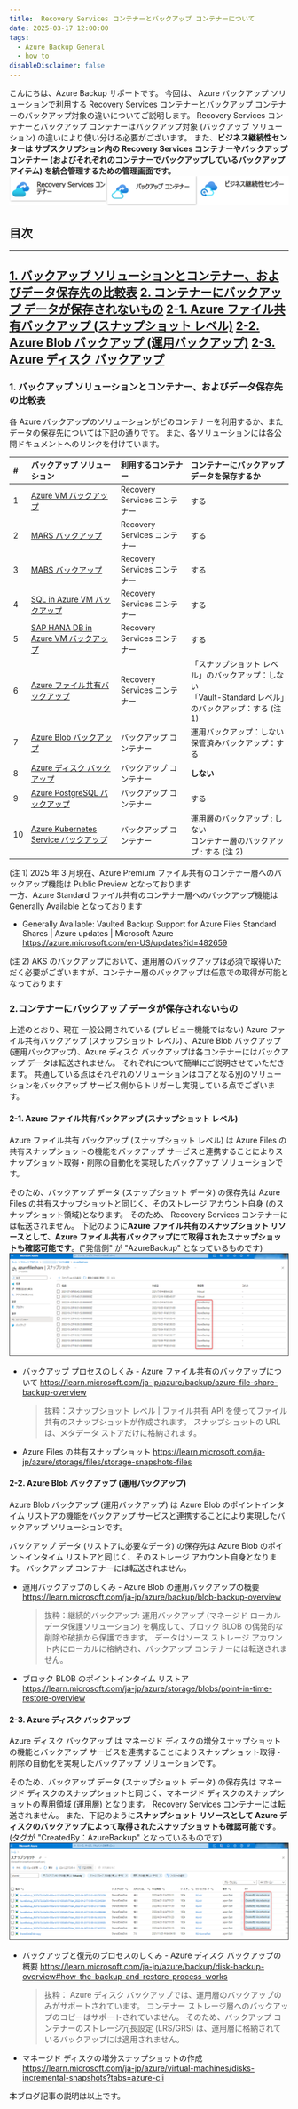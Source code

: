```yaml
---
title:  Recovery Services コンテナーとバックアップ コンテナーについて
date: 2025-03-17 12:00:00
tags:
  - Azure Backup General
  - how to
disableDisclaimer: false
---
```


<!-- more -->
こんにちは、Azure Backup サポートです。
今回は、 Azure バックアップ ソリューションで利用する Recovery Services コンテナーとバックアップ コンテナーのバックアップ対象の違いについてご説明します。
Recovery Services コンテナーとバックアップ コンテナーはバックアップ対象 (バックアップ ソリューション) の違いにより使い分ける必要がございます。
また、**ビジネス継続性センターは サブスクリプション内の Recovery Services コンテナーやバックアップ コンテナー (およびそれぞれのコンテナーでバックアップしているバックアップ アイテム) を統合管理するための管理画面です。**
![ Azure Backup 関連のリソース](./RSV_BV/RSV_BV_01.png)

## 目次
-----------------------------------------------------------
[1. バックアップ ソリューションとコンテナー、およびデータ保存先の比較表](#1)
[2. コンテナーにバックアップ データが保存されないもの](#2)
[2-1. Azure ファイル共有バックアップ (スナップショット レベル)](#2-1)
[2-2. Azure Blob バックアップ (運用バックアップ)](#2-2)
[2-3. Azure ディスク バックアップ](#2-3)
-----------------------------------------------------------

### <a id="1"></a>1. バックアップ ソリューションとコンテナー、およびデータ保存先の比較表
 各 Azure バックアップのソリューションがどのコンテナーを利用するか、またデータの保存先については下記の通りです。
 また、各ソリューションには各公開ドキュメントへのリンクを付けています。

| # | バックアップ ソリューション | 利用するコンテナー | コンテナーにバックアップ データを保存するか|
| :--- | :--- | :--- |:---|
| 1 | [Azure VM バックアップ](https://learn.microsoft.com/ja-jp/azure/backup/backup-azure-vms-introduction) |  Recovery Services コンテナー |する|
| 2 | [MARS バックアップ](https://learn.microsoft.com/ja-jp/azure/backup/backup-azure-about-mars) |  Recovery Services コンテナー |する|
| 3 | [MABS バックアップ](https://learn.microsoft.com/ja-jp/azure/backup/backup-azure-microsoft-azure-backup) |   Recovery Services コンテナー|する|
| 4 | [SQL in Azure VM バックアップ](https://learn.microsoft.com/ja-jp/azure/backup/backup-azure-sql-database) |   Recovery Services コンテナー|する|
| 5 | [SAP HANA DB in Azure VM バックアップ](https://learn.microsoft.com/ja-jp/azure/backup/sap-hana-database-about) |   Recovery Services コンテナー|する|
| 6 | [Azure ファイル共有バックアップ](https://learn.microsoft.com/ja-jp/azure/backup/azure-file-share-backup-overview) |   Recovery Services コンテナー|「スナップショット レベル」のバックアップ：しない<br>「Vault-Standard レベル」のバックアップ：する (注 1)|
| 7 | [Azure Blob バックアップ](https://learn.microsoft.com/ja-jp/azure/backup/blob-backup-overview)  |   バックアップ コンテナー|運用バックアップ：しない<br>保管済みバックアップ：する|
| 8 | [Azure ディスク バックアップ](https://learn.microsoft.com/ja-jp/azure/backup/disk-backup-overview)  |   バックアップ コンテナー|**しない**|
| 9 | [Azure PostgreSQL バックアップ](https://learn.microsoft.com/ja-jp/azure/backup/backup-azure-database-postgresql-overview)  |   バックアップ コンテナー|する|
| 10 | [Azure Kubernetes Service バックアップ](https://learn.microsoft.com/ja-jp/azure/backup/azure-kubernetes-service-backup-overview)  |   バックアップ コンテナー|運用層のバックアップ : しない<br>コンテナー層のバックアップ : する (注 2)  |

(注 1) 2025 年 3 月現在、Azure Premium ファイル共有のコンテナー層へのバックアップ機能は Public Preview となっております  
一方、Azure Standard ファイル共有のコンテナー層へのバックアップ機能は Generally Available となっております  
- Generally Available: Vaulted Backup Support for Azure Files Standard Shares | Azure updates | Microsoft Azure
  https://azure.microsoft.com/en-US/updates?id=482659

(注 2) AKS のバックアップにおいて、運用層のバックアップは必須で取得いただく必要がございますが、コンテナー層のバックアップは任意での取得が可能となっております  

### <a id="2"></a>2.コンテナーにバックアップ データが保存されないもの
上述のとおり、現在 一般公開されている (プレビュー機能ではない) Azure ファイル共有バックアップ (スナップショット レベル) 、Azure Blob バックアップ (運用バックアップ)、Azure ディスク バックアップは各コンテナーにはバックアップ データは転送されません。
それぞれについて簡単にご説明させていただきます。
共通している点はそれぞれのソリューションはコアとなる別のソリューションをバックアップ サービス側からトリガーし実現している点でございます。


#### <a id="2-1"></a>2-1. Azure ファイル共有バックアップ (スナップショット レベル)
Azure ファイル共有 バックアップ (スナップショット レベル) は Azure Files の共有スナップショットの機能をバックアップ サービスと連携することによりスナップショット取得・削除の自動化を実現したバックアップ ソリューションです。

そのため、バックアップ データ (スナップショット データ) の保存先は Azure Files の共有スナップショットと同じく、そのストレージ アカウント自身 (のスナップショット領域)となります。
そのため、 Recovery Services コンテナーには転送されません。
下記のように**Azure ファイル共有のスナップショット リソースとして、Azure ファイル共有バックアップにて取得されたスナップショットも確認可能です**。("発信側" が "AzureBackup" となっているものです)
![](./RSV_BV/RSV_BV_02.png)


- バックアップ プロセスのしくみ - Azure ファイル共有のバックアップについて
  https://learn.microsoft.com/ja-jp/azure/backup/azure-file-share-backup-overview
  >抜粋：スナップショット レベル | ファイル共有 API を使ってファイル共有のスナップショットが作成されます。 スナップショットの URL は、メタデータ ストアだけに格納されます。

- Azure Files の共有スナップショット
  https://learn.microsoft.com/ja-jp/azure/storage/files/storage-snapshots-files


#### <a id="2-2"></a>2-2. Azure Blob バックアップ (運用バックアップ)
Azure Blob バックアップ (運用バックアップ) は Azure Blob のポイントインタイム リストアの機能をバックアップ サービスと連携することにより実現したバックアップ ソリューションです。

バックアップ データ (リストアに必要なデータ) の保存先は Azure Blob のポイントインタイム リストアと同じく、そのストレージ アカウント自身となります。
バックアップ コンテナーには転送されません。

- 運用バックアップのしくみ - Azure Blob の運用バックアップの概要
  https://learn.microsoft.com/ja-jp/azure/backup/blob-backup-overview
  >抜粋：継続的バックアップ: 運用バックアップ (マネージド ローカル データ保護ソリューション) を構成して、ブロック BLOB の偶発的な削除や破損から保護できます。 データはソース ストレージ アカウント内にローカルに格納され、バックアップ コンテナーには転送されません。

- ブロック BLOB のポイントインタイム リストア
  https://learn.microsoft.com/ja-jp/azure/storage/blobs/point-in-time-restore-overview


#### <a id="2-3"></a>2-3. Azure ディスク バックアップ

Azure ディスク バックアップ は マネージド ディスクの増分スナップショットの機能とバックアップ サービスを連携することによりスナップショット取得・削除の自動化を実現したバックアップ ソリューションです。

そのため、バックアップ データ (スナップショット データ) の保存先は マネージド ディスクのスナップショットと同じく、マネージド ディスクのスナップショットの専用領域 (運用層) となります。
Recovery Services コンテナーには転送されません。
また、下記のように**スナップショット リソースとして Azure ディスクのバックアップによって取得されたスナップショットも確認可能です**。(タグが "CreatedBy：AzureBackup" となっているものです)
![](./RSV_BV/RSV_BV_03.png)

- バックアップと復元のプロセスのしくみ - Azure ディスク バックアップの概要
  https://learn.microsoft.com/ja-jp/azure/backup/disk-backup-overview#how-the-backup-and-restore-process-works
  >抜粋： Azure ディスク バックアップでは、運用層のバックアップのみがサポートされています。 コンテナー ストレージ層へのバックアップのコピーはサポートされていません。 そのため、バックアップ コンテナーのストレージ冗長設定 (LRS/GRS) は、運用層に格納されているバックアップには適用されません。

- マネージド ディスクの増分スナップショットの作成
  https://learn.microsoft.com/ja-jp/azure/virtual-machines/disks-incremental-snapshots?tabs=azure-cli

本ブログ記事の説明は以上です。
